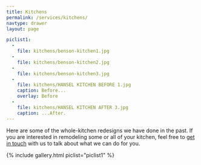 ```yaml
---
title: Kitchens
permalink: /services/kitchens/
navtype: drawer
layout: page

piclist1:
  -
    file: kitchens/benson-kitchen1.jpg
  -
    file: kitchens/benson-kitchen2.jpg
  -
    file: kitchens/benson-kitchen3.jpg
  -
    file: kitchens/HANSEL KITCHEN BEFORE 1.jpg
    caption: Before...
    overlay: Before
  -
    file: kitchens/HANSEL KITCHEN AFTER 3.jpg
    caption: ...After.
---
```


Here are some of the whole-kitchen redesigns we have done in the past. If you
are interested in remodeling some or all of your kitchen, feel free to [get in touch](/contact) with us to talk about what we can do for you.

{% include gallery.html piclist="piclist1" %}
